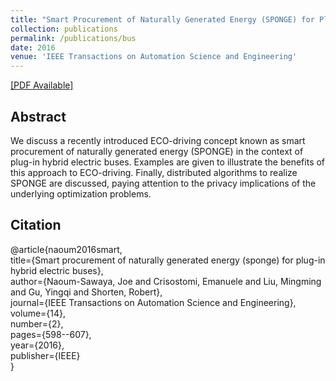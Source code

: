 ```yaml
---
title: "Smart Procurement of Naturally Generated Energy (SPONGE) for Plug-in Hybrid Electric Buses"
collection: publications
permalink: /publications/bus
date: 2016
venue: 'IEEE Transactions on Automation Science and Engineering'
---
```


[[PDF Available]](http://ming2liu.github.io/files/bus.pdf)

## Abstract

We discuss a recently introduced ECO-driving concept known as smart procurement of naturally generated energy (SPONGE)
in the context of plug-in hybrid electric buses. Examples are given to illustrate the benefits of this approach to ECO-driving. 
Finally, distributed algorithms to realize SPONGE are discussed, paying attention to the privacy implications of the underlying optimization problems.


## Citation

@article{naoum2016smart, <br>
  title={Smart procurement of naturally generated energy (sponge) for plug-in hybrid electric buses}, <br>
  author={Naoum-Sawaya, Joe and Crisostomi, Emanuele and Liu, Mingming and Gu, Yingqi and Shorten, Robert}, <br>
  journal={IEEE Transactions on Automation Science and Engineering}, <br>
  volume={14}, <br>
  number={2}, <br>
  pages={598--607}, <br>
  year={2016}, <br>
  publisher={IEEE} <br>
}